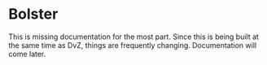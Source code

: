 # Bolster

This is missing documentation for the most part. Since this is being built at the same time as DvZ, things are frequently changing. Documentation will come later.

